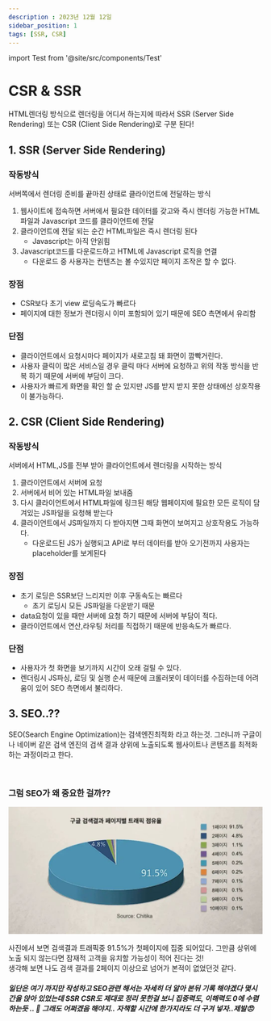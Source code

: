 ```yaml
---
description : 2023년 12월 12일
sidebar_position: 1
tags: [SSR, CSR]
---
```

import Test from '@site/src/components/Test'

# CSR & SSR


HTML렌더링 방식으로 렌더링을 어디서 하는지에 따라서 SSR (Server Side Rendering) 또는 CSR (Client Side Rendering)로 구분 된다!

## 1. SSR (Server Side Rendering)
###  작동방식
서버쪽에서 렌더링 준비를 끝마친 상태로 클라이언트에 전달하는 방식

1. 웹사이트에 접속하면 서버에서 필요한 데이터를 갖고와 즉시 렌더링 가능한 HTML파일과 Javascript 코드를 클라이언트에 전달 
2. 클라이언트에 전달 되는 순간 HTML파일은 즉시 렌더링 된다
   - Javascript는 아직 안읽힘
3. Javascript코드를 다운로드하고 HTML에 Javascript 로직을 연결 
   - 다운로드 중 사용자는 컨텐츠는 볼 수있지만 페이지 조작은 할 수 없다. 

### 장점 
- CSR보다 초기 view 로딩속도가 빠르다
- 페이지에 대한 정보가 렌더링시 이미 포함되어 있기 때문에 SEO 측면에서 유리함


### 단점
- 클라이언트에서 요청시마다 페이지가 새로고침 돼 화면이 깜빡거린다.
- 사용자 클릭이 많은 서비스일 경우 클릭 마다 서버에 요청하고 위의 작동 방식을 반복 하기 때문에 서버에 부담이 크다.
- 사용자가 빠르게 화면을 확인 할 순 있지만 JS를 받지 받지 못한 상태에선 상호작용이 불가능하다.

## 2. CSR (Client Side Rendering)
###  작동방식
서버에서 HTML,JS를 전부 받아 클라이언트에서 렌더링을 시작하는 방식 

1. 클라이언트에서 서버에 요청
2. 서버에서 비어 있는 HTML파일 보내줌 
3. 다시 클라이언트에서 HTML파일에 링크된 해당 웹페이지에 필요한 모든 로직이 담겨있는 JS파일을 요청해 받는다
4. 클라이언트에서 JS파일까지 다 받아지면 그때 화면이 보여지고 상호작용도 가능하다.
   - 다운로드된 JS가 실행되고 API로 부터 데이터를 받아 오기전까지 사용자는 placeholder를 보게된다  

### 장점
- 초기 로딩은 SSR보단 느리지만 이후 구동속도는 빠르다
  * 초기 로딩시 모든 JS파일을 다운받기 때문
- data요청이 있을 때만 서버에 요청 하기 때문에 서버에 부담이 적다.
- 클라이언트에서 연산,라우팅 처리를 직접하기 때문에 반응속도가 빠르다.

### 단점 
- 사용자가 첫 화면을 보기까지 시간이 오래 걸릴 수 있다.
- 렌더링시 JS파싱, 로딩 및 실행 순서 때문에 크롤러봇이 데이터를 수집하는데 어려움이 있어 SEO 측면에서 불리하다.


## 3. SEO..??

SEO(Search Engine Optimization)는 검색엔진최적화 라고 하는것. 그러니까 구글이나 네이버 같은 검색 엔진의 검색 결과 상위에 노출되도록 웹사이트나 콘텐츠를 최적화 하는 과정이라고 한다.

<br />

### 그럼 SEO가 왜 중요한 걸까??
![SEO image](./img/SEO.png)

사진에서 보면 검색결과 트래픽중 91.5%가 첫페이지에 집중 되어있다. 그만큼 상위에 노출 되지 않는다면 잠재적 고객을 유치할 가능성이 적어 진다는 것!
<br />
생각해 보면 나도 검색 결과를 2페이지 이상으로 넘어가 본적이 없었던것 같다. 



##### 일단은 여기 까지만 작성하고 SEO관련 해서는 자세히 더 알아 본뒤 기록 해야겠다 몇시간을 앉아 있었는데 SSR CSR도 제대로 정리 못한걸 보니 집중력도, 이해력도 0에 수렴하는듯 .. 🫠 그래도 어쩌겠음 해야지.. 자책할 시간에 한가지라도 더 구겨 넣자..제발😠 